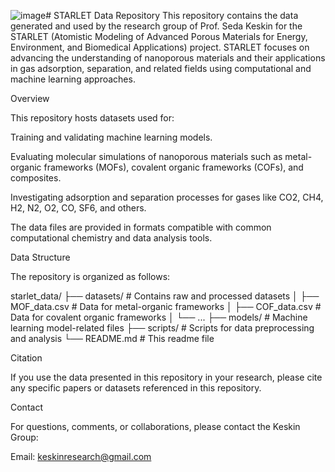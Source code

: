 ![image](https://github.com/user-attachments/assets/d6871f3e-c700-42e0-a2f3-21bfad4280f8)# STARLET Data Repository
This repository contains the data generated and used by the research group of Prof. Seda Keskin for the STARLET (Atomistic Modeling of Advanced Porous Materials for Energy, Environment, and Biomedical Applications) project. STARLET focuses on advancing the understanding of nanoporous materials and their applications in gas adsorption, separation, and related fields using computational and machine learning approaches.

Overview

This repository hosts datasets used for:

Training and validating machine learning models.

Evaluating molecular simulations of nanoporous materials such as metal-organic frameworks (MOFs), covalent organic frameworks (COFs), and composites.

Investigating adsorption and separation processes for gases like CO2, CH4, H2, N2, O2, CO, SF6, and others.

The data files are provided in formats compatible with common computational chemistry and data analysis tools.

Data Structure

The repository is organized as follows:

starlet_data/
├── datasets/         # Contains raw and processed datasets
│   ├── MOF_data.csv  # Data for metal-organic frameworks
│   ├── COF_data.csv  # Data for covalent organic frameworks
│   └── ...
├── models/           # Machine learning model-related files
├── scripts/          # Scripts for data preprocessing and analysis
└── README.md         # This readme file

Citation

If you use the data presented in this repository in your research, please cite any specific papers or datasets referenced in this repository.

Contact

For questions, comments, or collaborations, please contact the Keskin Group:

Email: keskinresearch@gmail.com

